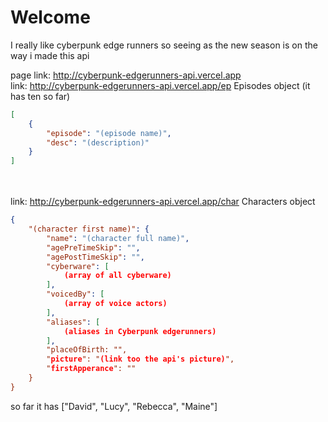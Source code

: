 # Welcome
I really like cyberpunk edge runners so seeing as the new season is on the way i made this api <br>

page link: http://cyberpunk-edgerunners-api.vercel.app
<br>
link: http://cyberpunk-edgerunners-api.vercel.app/ep
Episodes object (it has ten so far)
```json
[
    {
        "episode": "(episode name)",
        "desc": "(description)"
    }
]
```
<br> <br>
link: http://cyberpunk-edgerunners-api.vercel.app/char
Characters object
```json
{
    "(character first name)": {
        "name": "(character full name)",
        "agePreTimeSkip": "",
        "agePostTimeSkip": "",
        "cyberware": [
            (array of all cyberware)
        ],
        "voicedBy": [
            (array of voice actors)
        ],
        "aliases": [
            (aliases in Cyberpunk edgerunners)
        ],
        "placeOfBirth: "",
        "picture": "(link too the api's picture)",
        "firstApperance": ""
    }
}
```
so far it has ["David", "Lucy", "Rebecca", "Maine"]
